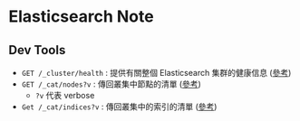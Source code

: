 # Elasticsearch Note

## Dev Tools

- `GET /_cluster/health` : 提供有關整個 Elasticsearch 集群的健康信息 ([參考](https://www.elastic.co/guide/en/elasticsearch/reference/current/cluster-nodes-info.html))
- `GET /_cat/nodes?v` : 傳回叢集中節點的清單 ([參考](https://www.elastic.co/guide/en/elasticsearch/reference/current/cat-nodes.html))
  - `?v` 代表 verbose
- `Get /_cat/indices?v` : 傳回叢集中的索引的清單 ([參考](https://www.elastic.co/guide/en/elasticsearch/reference/current/cat-indices.html))